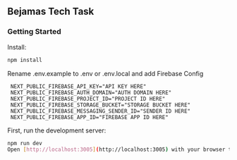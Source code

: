 ## Bejamas Tech Task

### Getting Started

Install:

```bash
npm install
````

Rename .env.example to .env or .env.local and add Firebase Config
```
 NEXT_PUBLIC_FIREBASE_API_KEY="API KEY HERE"
 NEXT_PUBLIC_FIREBASE_AUTH_DOMAIN="AUTH DOMAIN HERE"
 NEXT_PUBLIC_FIREBASE_PROJECT_ID="PROJECT ID HERE"
 NEXT_PUBLIC_FIREBASE_STORAGE_BUCKET="STORAGE BUCKET HERE"
 NEXT_PUBLIC_FIREBASE_MESSAGING_SENDER_ID="SENDER ID HERE"
 NEXT_PUBLIC_FIREBASE_APP_ID="FIREBASE APP ID HERE"
````

First, run the development server:

```bash
npm run dev
Open [http://localhost:3005](http://localhost:3005) with your browser to see the result.
````
